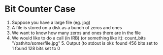 # Bit Counter Case

1. Suppose you have a large file (eg. jpg)
2. A file is stored on a disk as a bunch of zeros and ones
3. We want to know how many zeros and ones there are in the file
4. We would like to do a call (in IRB) (or something like it): count_bits "/path/to/some/file.jpg" 5.
Output (to stdout is ok):
found 456 bits set to 1
found 128 bits set to 0

